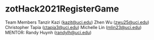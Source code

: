 # zotHack2021RegisterGame


Team Members
Tanzir Kazi (kazit@uci.edu)
Zhen Wu (zwu25@uci.edu)
Christopher Tapia (ctapia3@uci.edu)
Michelle Lin (mlin23@uci.edu)
MENTOR: Randy Huynh (randylh@uci.edu)
